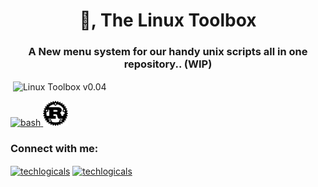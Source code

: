 <h1 align="center">👋, The Linux Toolbox</h1>
<h3 align="center">A New menu system for our handy unix scripts all in one repository.. (WIP)</h3>


<p>&nbsp;<img align="center" src="[[https://imgur.com/a/linux-toolbox-v0-04-d259RLr](https://imgur.com/a/linux-toolbox-v0-04-d259RLr)](https://imgur.com/a/linux-toolbox-v0-04-d259RLr)" alt="Linux Toolbox v0.04" /></p>

<a href="https://www.gnu.org/software/bash/" target="_blank" rel="noreferrer"> <img src="https://www.vectorlogo.zone/logos/gnu_bash/gnu_bash-icon.svg" alt="bash" width="40" height="40"/> </a>
<img src="https://raw.githubusercontent.com/devicons/devicon/master/icons/rust/rust-plain.svg" alt="rust" width="40" height="40"/>
<h3 align="left">Connect with me:</h3>
<p align="left">
<a href="https://twitter.com/techlogicals" target="blank"><img align="center" src="https://raw.githubusercontent.com/rahuldkjain/github-profile-readme-generator/master/src/images/icons/Social/twitter.svg" alt="techlogicals" height="30" width="40" /></a>
<a href="https://www.youtube.com/@techlogicals" target="blank"><img align="center" src="https://raw.githubusercontent.com/rahuldkjain/github-profile-readme-generator/master/src/images/icons/Social/youtube.svg" alt="techlogicals" height="30" width="40" /></a>
</p>
